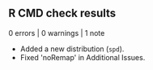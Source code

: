 ## R CMD check results

0 errors | 0 warnings | 1 note

* Added a new distribution (`spd`).
* Fixed 'noRemap' in Additional Issues.
